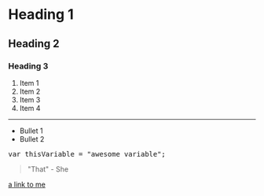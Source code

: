 # Heading 1

<h2>Heading 2</h2>

<h3>Heading 3</h3>

<ol>
<li>Item 1</li>
<li>Item 2</li>
<li>Item 3</li>
<li>Item 4</li>
</ol>

<hr/>

<ul>
<li>Bullet 1</li>
<li>Bullet 2</li>
</ul>

<pre class="code">
var thisVariable = "awesome variable";
</pre>

<blockquote>
"That" - She
</blockquote>

<a href="http://www.stevebrownlee.com">a link to me</a>